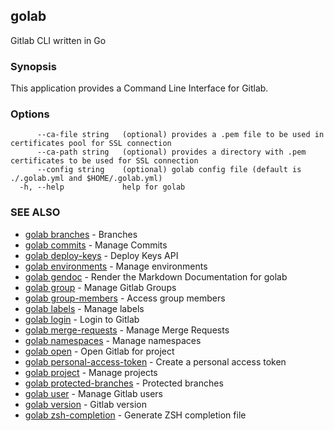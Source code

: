 ## golab

Gitlab CLI written in Go

### Synopsis


This application provides a Command Line Interface for Gitlab.

### Options

```
      --ca-file string   (optional) provides a .pem file to be used in certificates pool for SSL connection
      --ca-path string   (optional) provides a directory with .pem certificates to be used for SSL connection
      --config string    (optional) golab config file (default is ./.golab.yml and $HOME/.golab.yml)
  -h, --help             help for golab
```

### SEE ALSO
* [golab branches](golab_branches.md)	 - Branches
* [golab commits](golab_commits.md)	 - Manage Commits
* [golab deploy-keys](golab_deploy-keys.md)	 - Deploy Keys API
* [golab environments](golab_environments.md)	 - Manage environments
* [golab gendoc](golab_gendoc.md)	 - Render the Markdown Documentation for golab
* [golab group](golab_group.md)	 - Manage Gitlab Groups
* [golab group-members](golab_group-members.md)	 - Access group members
* [golab labels](golab_labels.md)	 - Manage labels
* [golab login](golab_login.md)	 - Login to Gitlab
* [golab merge-requests](golab_merge-requests.md)	 - Manage Merge Requests
* [golab namespaces](golab_namespaces.md)	 - Manage namespaces
* [golab open](golab_open.md)	 - Open Gitlab for project
* [golab personal-access-token](golab_personal-access-token.md)	 - Create a personal access token
* [golab project](golab_project.md)	 - Manage projects
* [golab protected-branches](golab_protected-branches.md)	 - Protected branches
* [golab user](golab_user.md)	 - Manage Gitlab users
* [golab version](golab_version.md)	 - Gitlab version
* [golab zsh-completion](golab_zsh-completion.md)	 - Generate ZSH completion file

